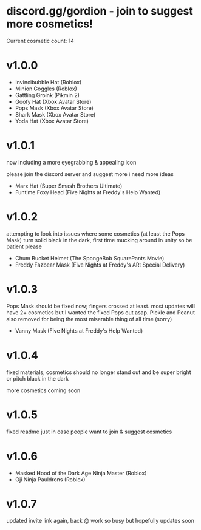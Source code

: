 # discord.gg/gordion - join to suggest more cosmetics!

Current cosmetic count: 14

# v1.0.0

- Invincibubble Hat (Roblox)
- Minion Goggles (Roblox)
- Gattling Groink (Pikmin 2)
- Goofy Hat (Xbox Avatar Store)
- Pops Mask (Xbox Avatar Store)
- Shark Mask (Xbox Avatar Store)
- Yoda Hat (Xbox Avatar Store)

# v1.0.1

now including a more eyegrabbing & appealing icon

please join the discord server and suggest more i need more ideas

- Marx Hat (Super Smash Brothers Ultimate)
- Funtime Foxy Head (Five Nights at Freddy's Help Wanted)

# v1.0.2

attempting to look into issues where some cosmetics (at least the Pops Mask) turn solid black in the dark, first time mucking around in unity so be patient please

- Chum Bucket Helmet (The SpongeBob SquarePants Movie)
- Freddy Fazbear Mask (Five Nights at Freddy's AR: Special Delivery)

# v1.0.3

Pops Mask should be fixed now; fingers crossed at least. most updates will have 2+ cosmetics but I wanted the fixed Pops out asap. Pickle and Peanut also removed for being the most miserable thing of all time (sorry)

- Vanny Mask (Five Nights at Freddy's Help Wanted)

# v1.0.4

fixed materials, cosmetics should no longer stand out and be super bright or pitch black in the dark

more cosmetics coming soon

# v1.0.5

fixed readme just in case people want to join & suggest cosmetics

# v1.0.6

- Masked Hood of the Dark Age Ninja Master (Roblox)
- Oji Ninja Pauldrons (Roblox)

# v1.0.7

updated invite link again, back @ work so busy but hopefully updates soon